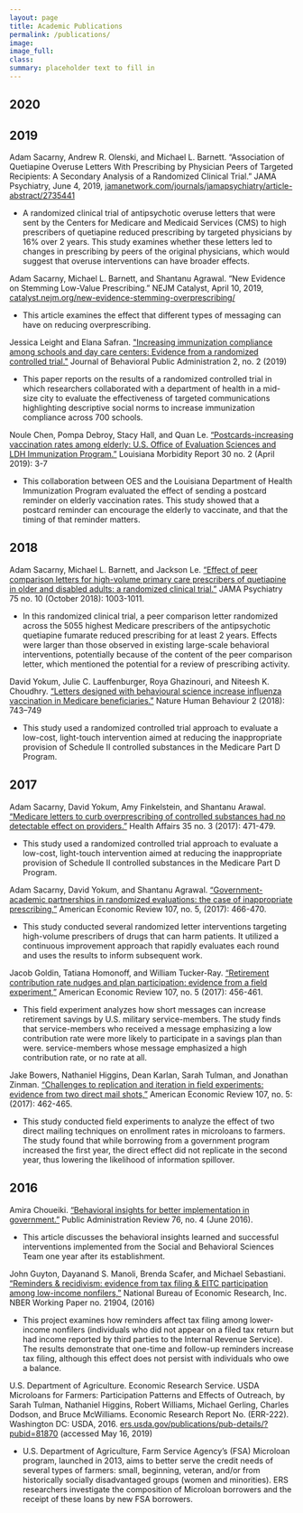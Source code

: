 ```yaml
---
layout: page
title: Academic Publications
permalink: /publications/
image:
image_full: 
class:
summary: placeholder text to fill in
---
```


## 2020



## 2019
Adam Sacarny, Andrew R. Olenski, and Michael L. Barnett. “Association of Quetiapine Overuse Letters With Prescribing by Physician Peers of Targeted Recipients: A Secondary Analysis of a Randomized Clinical Trial.” JAMA Psychiatry, June 4, 2019, <a href="https://jamanetwork.com/journals/jamapsychiatry/article-abstract/2735441?resultClick=1">jamanetwork.com/journals/jamapsychiatry/article-abstract/2735441</a>
- A randomized clinical trial of antipsychotic overuse letters that were sent by the Centers for Medicare and Medicaid Services (CMS) to high prescribers of quetiapine reduced prescribing by targeted physicians by 16% over 2 years. This study examines whether these letters led to changes in prescribing by peers of the original physicians, which would suggest that overuse interventions can have broader effects.

Adam Sacarny, Michael L. Barnett, and Shantanu Agrawal. “New Evidence on Stemming Low-Value Prescribing.” NEJM Catalyst, April 10, 2019, <a href="https://catalyst.nejm.org/new-evidence-stemming-overprescribing/">catalyst.nejm.org/new-evidence-stemming-overprescribing/</a>
- This article examines the effect that different types of messaging  can have on reducing overprescribing.

Jessica Leight and Elana Safran. <a href="https://journal-bpa.org/index.php/jbpa/article/view/55">"Increasing immunization compliance among schools and day care centers: Evidence from a randomized controlled trial."</a> Journal of Behavioral Public Administration 2, no. 2 (2019)	
- This paper reports on the results of a randomized controlled trial in which researchers collaborated with a department of health in a mid-size city to evaluate the effectiveness of targeted communications highlighting descriptive social norms to increase immunization compliance across 700 schools.

Noule Chen, Pompa Debroy, Stacy Hall, and Quan Le. <a href="http://ldh.la.gov/assets/oph/Center-PHCH/Center-CH/infectious-epi/LMR/2011-2020/2019/marapr19.pdf#page=3">“Postcards-increasing vaccination rates among elderly: U.S. Office of Evaluation Sciences and LDH Immunization Program.”</a> Louisiana Morbidity Report 30 no. 2 (April 2019): 3-7	
- This collaboration between OES and the Louisiana Department of Health Immunization Program evaluated the effect of sending a postcard reminder on elderly vaccination rates. This study showed that a postcard reminder can encourage the elderly to vaccinate, and that the timing of that reminder matters.


## 2018
Adam Sacarny, Michael L. Barnett, and Jackson Le. <a href="https://pubmed.ncbi.nlm.nih.gov/30073273/">“Effect of peer comparison letters for high-volume primary care prescribers of quetiapine in older and disabled adults: a randomized clinical trial.”</a> JAMA Psychiatry 75 no. 10 (October 2018): 1003-1011.	
- In this randomized clinical trial, a peer comparison letter randomized across the 5055 highest Medicare prescribers of the antipsychotic quetiapine fumarate reduced prescribing for at least 2 years. Effects were larger than those observed in existing large-scale behavioral interventions, potentially because of the content of the peer comparison letter, which mentioned the potential for a review of prescribing activity.

David Yokum, Julie C. Lauffenburger, Roya Ghazinouri, and Niteesh K. Choudhry. <a href="https://www.nature.com/articles/s41562-018-0432-2">“Letters designed with behavioural science increase influenza vaccination in Medicare beneficiaries.”</a> Nature Human Behaviour 2 (2018): 743–749	
- This study used a randomized controlled trial approach to evaluate a low-cost, light-touch intervention aimed at reducing the inappropriate provision of Schedule II controlled substances in the Medicare Part D Program. 


## 2017
Adam Sacarny, David Yokum, Amy Finkelstein, and Shantanu Arawal. <a href="https://www.healthaffairs.org/doi/10.1377/hlthaff.2015.1025">“Medicare letters to curb overprescribing of controlled substances had no detectable effect on providers.”</a> Health Affairs 35 no. 3 (2017): 471-479. 
- This study used a randomized controlled trial approach to evaluate a low-cost, light-touch intervention aimed at reducing the inappropriate provision of Schedule II controlled substances in the Medicare Part D Program. 

Adam Sacarny, David Yokum, and Shantanu Agrawal. <a href="https://www.aeaweb.org/articles?id=10.1257/aer.p20171061">“Government-academic partnerships in randomized evaluations: the case of inappropriate prescribing,”</a> American Economic Review 107, no. 5, (2017): 466-470.	
- This study conducted several randomized letter interventions targeting high-volume prescribers of drugs that can harm patients. It utilized a continuous improvement approach that rapidly evaluates each round and uses the results to inform subsequent work.

Jacob Goldin, Tatiana Homonoff, and William Tucker-Ray. <a href="https://www.aeaweb.org/articles?id=10.1257/aer.p20171059">“Retirement contribution rate nudges and plan participation: evidence from a field experiment,”</a> American Economic Review 107, no. 5 (2017): 456-461. 	
- This field experiment analyzes how short messages can increase retirement savings by U.S. military service-members. The study finds that service-members who received a message emphasizing a low contribution rate were more likely to participate in a savings plan than were. service-members whose message emphasized a high contribution rate, or no rate at all. 

Jake Bowers, Nathaniel Higgins, Dean Karlan, Sarah Tulman, and Jonathan Zinman. <a href="https://www.aeaweb.org/articles?id=10.1257/aer.p20171060">“Challenges to replication and iteration in field experiments: evidence from two direct mail shots,”</a> American Economic Review 107, no. 5: (2017): 462-465. 	
- This study conducted field experiments to analyze the effect of two direct mailing techniques on enrollment rates in microloans to farmers. The study found that while borrowing from a government program increased the first year, the direct effect did not replicate in the second year, thus lowering the likelihood of information spillover. 


## 2016
Amira Choueiki. <a href="https://onlinelibrary.wiley.com/doi/10.1111/puar.12594">“Behavioral insights for better implementation in government.”</a> Public Administration Review 76, no. 4 (June 2016).	 
- This article discusses the behavioral insights learned and successful interventions implemented from the Social and Behavioral Sciences Team one year after its establishment.

John Guyton, Dayanand S. Manoli, Brenda Scafer, and Michael Sebastiani. <a href="http://www.nber.org/papers/w21904">“Reminders & recidivism: evidence from tax filing & EITC participation among low-income nonfilers,”</a> National Bureau of Economic Research, Inc. NBER Working Paper no. 21904, (2016)	
- This project examines how reminders affect tax filing among lower-income nonfilers (individuals who did not appear on a filed tax return but had income reported by third parties to the Internal Revenue Service). The results demonstrate that one-time and follow-up reminders increase tax filing, although this effect does not persist with individuals who owe a balance.

U.S. Department of Agriculture. Economic Research Service. USDA Microloans for Farmers: Participation Patterns and Effects of Outreach, by Sarah Tulman, Nathaniel Higgins, Robert Williams, Michael Gerling, Charles Dodson, and Bruce McWilliams. Economic Research Report No. (ERR-222). Washington DC: USDA, 2016. <a href="https://www.ers.usda.gov/publications/pub-details/?pubid=81870">ers.usda.gov/publications/pub-details/?pubid=81870</a> (accessed May 16, 2019)	
- U.S. Department of Agriculture, Farm Service Agency’s (FSA) Microloan program, launched in 2013, aims to better serve the credit needs of several types of farmers: small, beginning, veteran, and/or from historically socially disadvantaged groups (women and minorities). ERS researchers investigate the composition of Microloan borrowers and the receipt of these loans by new FSA borrowers.

